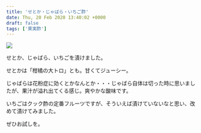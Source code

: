 ```yaml
---
title: 'せとか・じゃばら・いちご酢'
date: Thu, 20 Feb 2020 13:40:02 +0000
draft: false
tags: ['果実酢']
---
```


![](/images/2020/02/DSC_1285.jpg)

せとか、じゃばら、いちごを漬けました。

せとかは「柑橘の大トロ」とも。甘くてジューシー。

じゃばらは花粉症に効くとかなんとか・・・じゃばら自体は切った時に思いましたが、果汁が溢れ出てくる感じ。爽やかな酸味です。

いちごはクック酢の定番フルーツですが、そういえば漬けていないなと思い、改めて漬けてみました。

ぜひお試しを。
